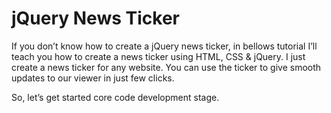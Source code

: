 # jQuery News Ticker
If you don’t know how to create a jQuery news ticker, in bellows tutorial I’ll teach you how to create a news ticker using HTML, CSS & jQuery. I just create a news ticker for any website. You can use the ticker to give smooth updates to our viewer in just few clicks.

So, let’s get started core code development stage.
